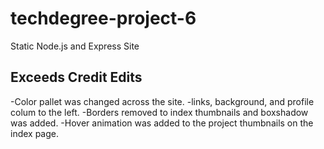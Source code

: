 # techdegree-project-6
Static Node.js and Express Site

## Exceeds Credit Edits
-Color pallet was changed across the site.
  -links, background, and profile colum to the left.
-Borders removed to index thumbnails and boxshadow was added.
-Hover animation was added to the project thumbnails on the index page.